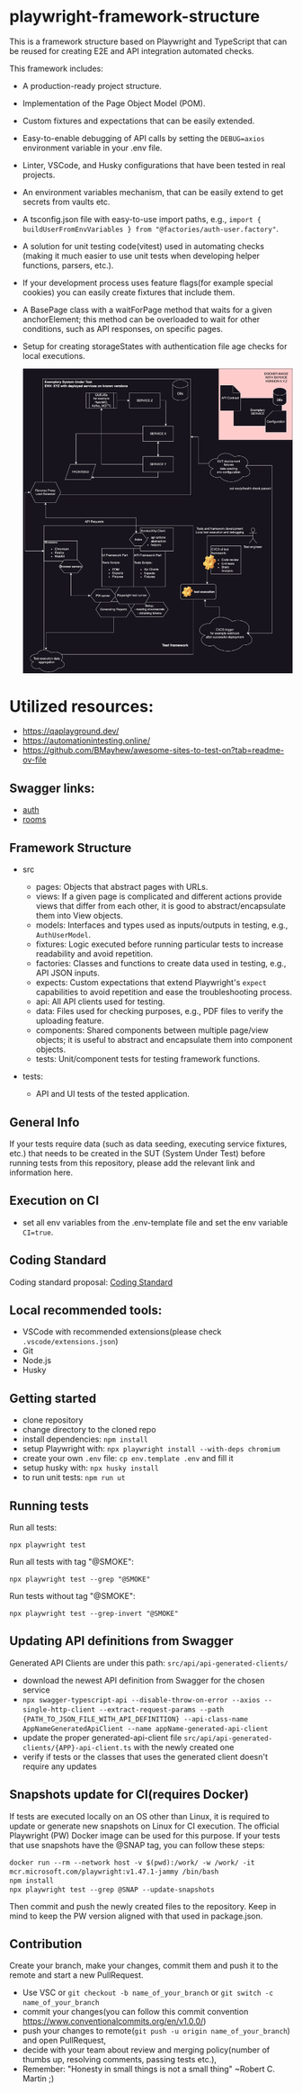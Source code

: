# playwright-framework-structure

This is a framework structure based on Playwright and TypeScript that can be reused for creating E2E and API integration automated checks.

This framework includes:

- A production-ready project structure.
- Implementation of the Page Object Model (POM).
- Custom fixtures and expectations that can be easily extended.
- Easy-to-enable debugging of API calls by setting the `DEBUG=axios` environment variable in your .env file.
- Linter, VSCode, and Husky configurations that have been tested in real projects.
- An environment variables mechanism, that can be easily extend to get secrets from vaults etc.
- A tsconfig.json file with easy-to-use import paths, e.g., `import { buildUserFromEnvVariables } from "@factories/auth-user.factory"`.
- A solution for unit testing code(vitest) used in automating checks (making it much easier to use unit tests when developing helper functions, parsers, etc.).
- If your development process uses feature flags(for example special cookies) you can easily create fixtures that include them.
- A BasePage class with a waitForPage method that waits for a given anchorElement; this method can be overloaded to wait for other conditions, such as API responses, on specific pages.
- Setup for creating storageStates with authentication file age checks for local executions.

  ![framework structure](pw_framework.drawio.svg)

# Utilized resources:

- https://qaplayground.dev/
- https://automationintesting.online/
- https://github.com/BMayhew/awesome-sites-to-test-on?tab=readme-ov-file

## Swagger links:

- [auth](https://automationintesting.online/auth/swagger-ui/index.html#/)
- [rooms](https://automationintesting.online/room/swagger-ui/index.html#/room-controller/)

## Framework Structure

- src
  - pages: Objects that abstract pages with URLs.
  - views: If a given page is complicated and different actions provide views that differ from each other, it is good to abstract/encapsulate them into View objects.
  - models: Interfaces and types used as inputs/outputs in testing, e.g., `AuthUserModel`.
  - fixtures: Logic executed before running particular tests to increase readability and avoid repetition.
  - factories: Classes and functions to create data used in testing, e.g., API JSON inputs.
  - expects: Custom expectations that extend Playwright's `expect` capabilities to avoid repetition and ease the troubleshooting process.
  - api: All API clients used for testing.
  - data: Files used for checking purposes, e.g., PDF files to verify the uploading feature.
  - components: Shared components between multiple page/view objects; it is useful to abstract and encapsulate them into component objects.
  - tests: Unit/component tests for testing framework functions.
- tests:

  - API and UI tests of the tested application.

## General Info

If your tests require data (such as data seeding, executing service fixtures, etc.) that needs to be created in the SUT (System Under Test) before running tests from this repository, please add the relevant link and information here.

## Execution on CI

- set all env variables from the .env-template file and set the env variable `CI=true`.

## Coding Standard

Coding standard proposal:
[Coding Standard](CODING-STANDARDS.md)

## Local recommended tools:

- VSCode with recommended extensions(please check `.vscode/extensions.json`)
- Git
- Node.js
- Husky

## Getting started

- clone repository
- change directory to the cloned repo
- install dependencies: `npm install`
- setup Playwright with: `npx playwright install --with-deps chromium`
- create your own `.env` file: `cp env.template .env` and fill it
- setup husky with: `npx husky install`
- to run unit tests: `npm run ut`

## Running tests

Run all tests:

```
npx playwright test
```

Run all tests with tag "@SMOKE":

```
npx playwright test --grep "@SMOKE"
```

Run tests without tag "@SMOKE":

```
npx playwright test --grep-invert "@SMOKE"
```

## Updating API definitions from Swagger

Generated API Clients are under this path: `src/api/api-generated-clients/`

- download the newest API definition from Swagger for the chosen service
- `npx swagger-typescript-api --disable-throw-on-error --axios --single-http-client --extract-request-params --path {PATH_TO_JSON_FILE_WITH_API_DEFINITION} --api-class-name AppNameGeneratedApiClient --name appName-generated-api-client`
- update the proper generated-api-client file `src/api/api-generated-clients/{APP}-api-client.ts` with the newly created one
- verify if tests or the classes that uses the generated client doesn't require any updates

## Snapshots update for CI(requires Docker)

If tests are executed locally on an OS other than Linux, it is required to update or generate new snapshots on Linux for CI execution. The official Playwright (PW) Docker image can be used for this purpose. If your tests that use snapshots have the @SNAP tag, you can follow these steps:

```
docker run --rm --network host -v $(pwd):/work/ -w /work/ -it mcr.microsoft.com/playwright:v1.47.1-jammy /bin/bash
npm install
npx playwright test --grep @SNAP --update-snapshots
```

Then commit and push the newly created files to the repository. Keep in mind to keep the PW version aligned with that used in package.json.

## Contribution

Create your branch, make your changes, commit them and push it to the remote and start a new PullRequest.

- Use VSC or `git checkout -b name_of_your_branch` or `git switch -c name_of_your_branch`
- commit your changes(you can follow this commit convention https://www.conventionalcommits.org/en/v1.0.0/)
- push your changes to remote(`git push -u origin name_of_your_branch`) and open PullRequest,
- decide with your team about review and merging policy(number of thumbs up, resolving comments, passing tests etc.),
- Remember: "Honesty in small things is not a small thing" ~Robert C. Martin ;)

